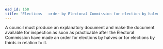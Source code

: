 ```yaml
---
esd_id: 150
title: "Elections - order by Electoral Commission for election by halves or thirds"
---
```


A council must produce an explanatory document and make the document available for inspection as soon as practicable after the Electoral Commission have made an order for elections by halves or for elections by thirds in relation to it.

